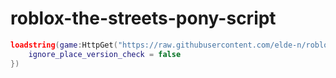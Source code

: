 # roblox-the-streets-pony-script


```lua
loadstring(game:HttpGet("https://raw.githubusercontent.com/elde-n/roblox-the-streets-pony-script/main/loadstring.lua"))("The Streets", {
    ignore_place_version_check = false
})
```
